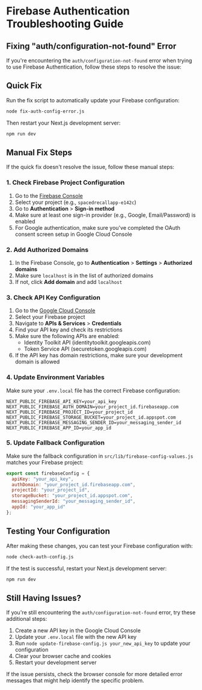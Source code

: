 # Firebase Authentication Troubleshooting Guide

## Fixing "auth/configuration-not-found" Error

If you're encountering the `auth/configuration-not-found` error when trying to use Firebase Authentication, follow these steps to resolve the issue:

## Quick Fix

Run the fix script to automatically update your Firebase configuration:

```bash
node fix-auth-config-error.js
```

Then restart your Next.js development server:

```bash
npm run dev
```

## Manual Fix Steps

If the quick fix doesn't resolve the issue, follow these manual steps:

### 1. Check Firebase Project Configuration

1. Go to the [Firebase Console](https://console.firebase.google.com/)
2. Select your project (e.g., `spacedrecallapp-e142c`)
3. Go to **Authentication** > **Sign-in method**
4. Make sure at least one sign-in provider (e.g., Google, Email/Password) is enabled
5. For Google authentication, make sure you've completed the OAuth consent screen setup in Google Cloud Console

### 2. Add Authorized Domains

1. In the Firebase Console, go to **Authentication** > **Settings** > **Authorized domains**
2. Make sure `localhost` is in the list of authorized domains
3. If not, click **Add domain** and add `localhost`

### 3. Check API Key Configuration

1. Go to the [Google Cloud Console](https://console.cloud.google.com/)
2. Select your Firebase project
3. Navigate to **APIs & Services** > **Credentials**
4. Find your API key and check its restrictions
5. Make sure the following APIs are enabled:
   - Identity Toolkit API (identitytoolkit.googleapis.com)
   - Token Service API (securetoken.googleapis.com)
6. If the API key has domain restrictions, make sure your development domain is allowed

### 4. Update Environment Variables

Make sure your `.env.local` file has the correct Firebase configuration:

```
NEXT_PUBLIC_FIREBASE_API_KEY=your_api_key
NEXT_PUBLIC_FIREBASE_AUTH_DOMAIN=your_project_id.firebaseapp.com
NEXT_PUBLIC_FIREBASE_PROJECT_ID=your_project_id
NEXT_PUBLIC_FIREBASE_STORAGE_BUCKET=your_project_id.appspot.com
NEXT_PUBLIC_FIREBASE_MESSAGING_SENDER_ID=your_messaging_sender_id
NEXT_PUBLIC_FIREBASE_APP_ID=your_app_id
```

### 5. Update Fallback Configuration

Make sure the fallback configuration in `src/lib/firebase-config-values.js` matches your Firebase project:

```javascript
export const firebaseConfig = {
  apiKey: "your_api_key",
  authDomain: "your_project_id.firebaseapp.com",
  projectId: "your_project_id",
  storageBucket: "your_project_id.appspot.com",
  messagingSenderId: "your_messaging_sender_id",
  appId: "your_app_id"
};
```

## Testing Your Configuration

After making these changes, you can test your Firebase configuration with:

```bash
node check-auth-config.js
```

If the test is successful, restart your Next.js development server:

```bash
npm run dev
```

## Still Having Issues?

If you're still encountering the `auth/configuration-not-found` error, try these additional steps:

1. Create a new API key in the Google Cloud Console
2. Update your `.env.local` file with the new API key
3. Run `node update-firebase-config.js your_new_api_key` to update your configuration
4. Clear your browser cache and cookies
5. Restart your development server

If the issue persists, check the browser console for more detailed error messages that might help identify the specific problem. 